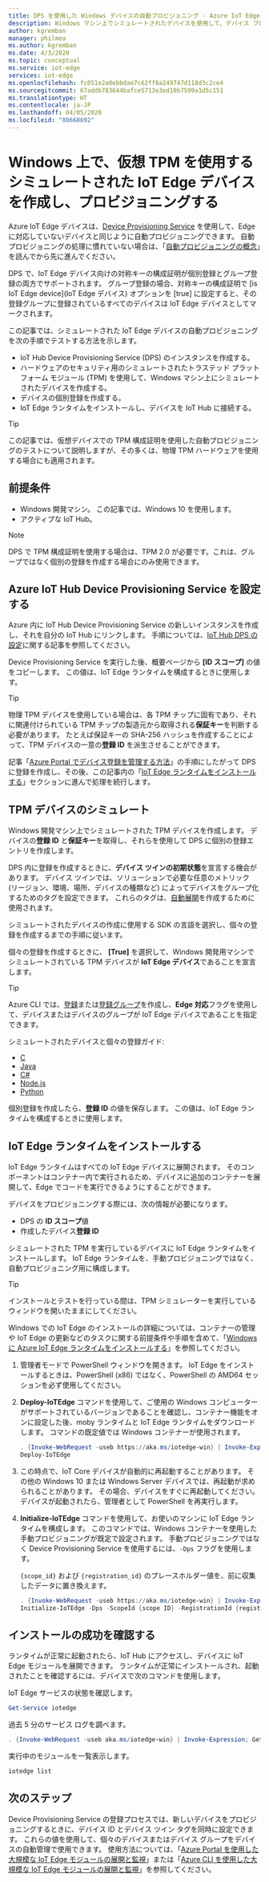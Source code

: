 ```yaml
---
title: DPS を使用した Windows デバイスの自動プロビジョニング - Azure IoT Edge | Microsoft Docs
description: Windows マシン上でシミュレートされたデバイスを使用して、デバイス プロビジョニング サービスで Azure IoT Edge の自動デバイス プロビジョニングをテストします
author: kgremban
manager: philmea
ms.author: kgremban
ms.date: 4/3/2020
ms.topic: conceptual
ms.service: iot-edge
services: iot-edge
ms.openlocfilehash: fc051e2a0ebbdae7c62ff8a249747d118d3c2ce4
ms.sourcegitcommit: 67addb783644bafce5713e3ed10b7599a1d5c151
ms.translationtype: HT
ms.contentlocale: ja-JP
ms.lasthandoff: 04/05/2020
ms.locfileid: "80668692"
---
```

# <a name="create-and-provision-a-simulated-iot-edge-device-with-a-virtual-tpm-on-windows"></a>Windows 上で、仮想 TPM を使用するシミュレートされた IoT Edge デバイスを作成し、プロビジョニングする

Azure IoT Edge デバイスは、[Device Provisioning Service](../iot-dps/index.yml) を使用して、Edge に対応していないデバイスと同じように自動プロビジョニングできます。 自動プロビジョニングの処理に慣れていない場合は、「[自動プロビジョニングの概念](../iot-dps/concepts-auto-provisioning.md)」を読んでから先に進んでください。

DPS で、IoT Edge デバイス向けの対称キーの構成証明が個別登録とグループ登録の両方でサポートされます。 グループ登録の場合、対称キーの構成証明で [is IoT Edge device]\(IoT Edge デバイス\) オプションを [true] に設定すると、その登録グループに登録されているすべてのデバイスは IoT Edge デバイスとしてマークされます。

この記事では、シミュレートされた IoT Edge デバイスの自動プロビジョニングを次の手順でテストする方法を示します。

* IoT Hub Device Provisioning Service (DPS) のインスタンスを作成する。
* ハードウェアのセキュリティ用のシミュレートされたトラステッド プラットフォーム モジュール (TPM) を使用して、Windows マシン上にシミュレートされたデバイスを作成する。
* デバイスの個別登録を作成する。
* IoT Edge ランタイムをインストールし、デバイスを IoT Hub に接続する。

> [!TIP]
> この記事では、仮想デバイスでの TPM 構成証明を使用した自動プロビジョニングのテストについて説明しますが、その多くは、物理 TPM ハードウェアを使用する場合にも適用されます。

## <a name="prerequisites"></a>前提条件

* Windows 開発マシン。 この記事では、Windows 10 を使用します。
* アクティブな IoT Hub。

> [!NOTE]
> DPS で TPM 構成証明を使用する場合は、TPM 2.0 が必要です。これは、グループではなく個別の登録を作成する場合にのみ使用できます。

## <a name="set-up-the-iot-hub-device-provisioning-service"></a>Azure IoT Hub Device Provisioning Service を設定する

Azure 内に IoT Hub Device Provisioning Service の新しいインスタンスを作成し、それを自分の IoT Hub にリンクします。 手順については、[IoT Hub DPS の設定](../iot-dps/quick-setup-auto-provision.md)に関する記事を参照してください。

Device Provisioning Service を実行した後、概要ページから **[ID スコープ]** の値をコピーします。 この値は、IoT Edge ランタイムを構成するときに使用します。

> [!TIP]
> 物理 TPM デバイスを使用している場合は、各 TPM チップに固有であり、それに関連付けられている TPM チップの製造元から取得される**保証キー**を判断する必要があります。 たとえば保証キーの SHA-256 ハッシュを作成することによって、TPM デバイスの一意の**登録 ID** を派生させることができます。
>
> 記事「[Azure Portal でデバイス登録を管理する方法](../iot-dps/how-to-manage-enrollments.md)」の手順にしたがって DPS に登録を作成し、その後、この記事内の「[IoT Edge ランタイムをインストールする](#install-the-iot-edge-runtime)」セクションに進んで処理を続行します。

## <a name="simulate-a-tpm-device"></a>TPM デバイスのシミュレート

Windows 開発マシン上でシミュレートされた TPM デバイスを作成します。 デバイスの**登録 ID** と**保証キー**を取得し、それらを使用して DPS に個別の登録エントリを作成します。

DPS 内に登録を作成するときに、**デバイス ツインの初期状態**を宣言する機会があります。 デバイス ツインでは、ソリューションで必要な任意のメトリック (リージョン、環境、場所、デバイスの種類など) によってデバイスをグループ化するためのタグを設定できます。 これらのタグは、[自動展開](how-to-deploy-monitor.md)を作成するために使用されます。

シミュレートされたデバイスの作成に使用する SDK の言語を選択し、個々の登録を作成するまでの手順に従います。

個々の登録を作成するときに、 **[True]** を選択して、Windows 開発用マシンでシミュレートされている TPM デバイスが **IoT Edge デバイス**であることを宣言します。

> [!TIP]
> Azure CLI では、[登録](https://docs.microsoft.com/cli/azure/ext/azure-iot/iot/dps/enrollment)または[登録グループ](https://docs.microsoft.com/cli/azure/ext/azure-iot/iot/dps/enrollment-group)を作成し、**Edge 対応**フラグを使用して、デバイスまたはデバイスのグループが IoT Edge デバイスであることを指定できます。

シミュレートされたデバイスと個々の登録ガイド:

* [C](../iot-dps/quick-create-simulated-device.md)
* [Java](../iot-dps/quick-create-simulated-device-tpm-java.md)
* [C#](../iot-dps/quick-create-simulated-device-tpm-csharp.md)
* [Node.js](../iot-dps/quick-create-simulated-device-tpm-node.md)
* [Python](../iot-dps/quick-create-simulated-device-tpm-python.md)

個別登録を作成したら、**登録 ID** の値を保存します。 この値は、IoT Edge ランタイムを構成するときに使用します。

## <a name="install-the-iot-edge-runtime"></a>IoT Edge ランタイムをインストールする

IoT Edge ランタイムはすべての IoT Edge デバイスに展開されます。 そのコンポーネントはコンテナー内で実行されるため、デバイスに追加のコンテナーを展開して、Edge でコードを実行できるようにすることができます。

デバイスをプロビジョニングする際には、次の情報が必要になります。

* DPS の **ID スコープ**値
* 作成したデバイス**登録 ID**

シミュレートされた TPM を実行しているデバイスに IoT Edge ランタイムをインストールします。 IoT Edge ランタイムを、手動プロビジョニングではなく、自動プロビジョニング用に構成します。

> [!TIP]
> インストールとテストを行っている間は、TPM シミュレーターを実行しているウィンドウを開いたままにしてください。

Windows での IoT Edge のインストールの詳細については、コンテナーの管理や IoT Edge の更新などのタスクに関する前提条件や手順を含めて、「[Windows に Azure IoT Edge ランタイムをインストールする](how-to-install-iot-edge-windows.md)」を参照してください。

1. 管理者モードで PowerShell ウィンドウを開きます。 IoT Edge をインストールするときは、PowerShell (x86) ではなく、PowerShell の AMD64 セッションを必ず使用してください。

1. **Deploy-IoTEdge** コマンドを使用して、ご使用の Windows コンピューターがサポートされているバージョンであることを確認し、コンテナー機能をオンに設定した後、moby ランタイムと IoT Edge ランタイムをダウンロードします。 コマンドの既定値では Windows コンテナーが使用されます。

   ```powershell
   . {Invoke-WebRequest -useb https://aka.ms/iotedge-win} | Invoke-Expression; `
   Deploy-IoTEdge
   ```

1. この時点で、IoT Core デバイスが自動的に再起動することがあります。 その他の Windows 10 または Windows Server デバイスでは、再起動が求められることがあります。 その場合、デバイスをすぐに再起動してください。 デバイスが起動されたら、管理者として PowerShell を再実行します。

1. **Initialize-IoTEdge** コマンドを使用して、お使いのマシンに IoT Edge ランタイムを構成します。 このコマンドでは、Windows コンテナーを使用した手動プロビジョニングが既定で設定されます。 手動プロビジョニングではなく Device Provisioning Service を使用するには、`-Dps` フラグを使用します。

   `{scope_id}` および `{registration_id}` のプレースホルダー値を、前に収集したデータに置き換えます。

   ```powershell
   . {Invoke-WebRequest -useb https://aka.ms/iotedge-win} | Invoke-Expression; `
   Initialize-IoTEdge -Dps -ScopeId {scope ID} -RegistrationId {registration ID}
   ```

## <a name="verify-successful-installation"></a>インストールの成功を確認する

ランタイムが正常に起動されたら、IoT Hub にアクセスし、デバイスに IoT Edge モジュールを展開できます。 ランタイムが正常にインストールされ、起動されたことを確認するには、デバイスで次のコマンドを使用します。  

IoT Edge サービスの状態を確認します。

```powershell
Get-Service iotedge
```

過去 5 分のサービス ログを調べます。

```powershell
. {Invoke-WebRequest -useb aka.ms/iotedge-win} | Invoke-Expression; Get-IoTEdgeLog
```

実行中のモジュールを一覧表示します。

```powershell
iotedge list
```

## <a name="next-steps"></a>次のステップ

Device Provisioning Service の登録プロセスでは、新しいデバイスをプロビジョニングするときに、デバイス ID とデバイス ツイン タグを同時に設定できます。 これらの値を使用して、個々のデバイスまたはデバイス グループをデバイスの自動管理で使用できます。 使用方法については、「[Azure Portal を使用した大規模な IoT Edge モジュールの展開と監視](how-to-deploy-monitor.md)」または「[Azure CLI を使用した大規模な IoT Edge モジュールの展開と監視](how-to-deploy-monitor-cli.md)」を参照してください。
